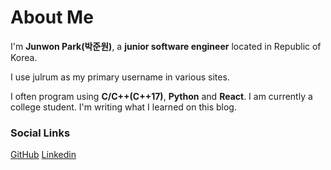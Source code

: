 # About Me
I'm **Junwon Park(박준원)**, a **junior software engineer** located in Republic of Korea.

I use julrum as my primary username in various sites.

I often program using **C/C++(C++17)**, **Python** and **React**. I am currently a college student. I'm writing what I learned on this blog. 


### Social Links
[GitHub](https://github.com/Julrum)
[Linkedin](https://www.linkedin.com/in/julrum/)
